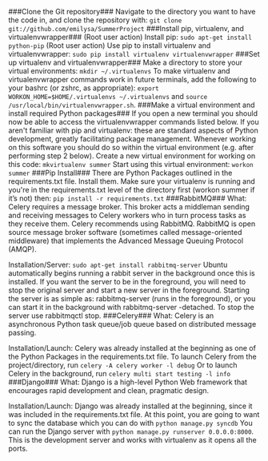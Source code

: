 ###Clone the Git repository###
Navigate to the directory you want to have the code in, and clone the repository with: `git clone git://github.com/emilysa/SummerProject`
###Install pip, virtualenv, and virtualenvwrapper###
(Root user action) Install pip:  `sudo apt-get install python-pip`
(Root user action) Use pip to install virtualenv and virtualenvwrapper: `sudo pip install virtualenv virtualenvwrapper`
###Set up virtualenv and virtualenvwrapper###
Make a directory to store your virtual environments: `mkdir ~/.virtualenvs`
To make virtualenv and virtualenvwrapper commands work in future terminals, add the following to your bashrc (or zshrc, as appropriate): `export WORKON_HOME=$HOME/.virtualenvs ~/.virtualenvs` and `source /usr/local/bin/virtualenvwrapper.sh`.
###Make a virtual environment and install required Python packages###
If you open a new terminal you should now be able to access the virtualenvwrapper commands listed below.
If you aren't familiar with pip and virtualenv: these are standard aspects of Python development, greatly facilitating package management. Whenever working on this software you should do so within the virtual environment (e.g. after performing step 2 below).
Create a new virtual environment for working on this code: `mkvirtualenv summer`
Start using this virtual environment: `workon summer`
###Pip Install###
There are Python Packages outlined in the requirements.txt file.  Install them.  Make sure your virtualenv is running and you're in the requirements.txt level of the directory first (workon summer if it’s not) then: `pip install -r requirements.txt`
###RabbitMQ###
What: Celery requires a message broker. This broker acts a middleman sending and receiving messages to Celery workers who in turn process tasks as they receive them. Celery recommends using RabbitMQ.  RabbitMQ is open source message broker software (sometimes called message-oriented middleware) that implements the Advanced Message Queuing Protocol (AMQP).

Installation/Server: `sudo apt-get install rabbitmq-server`
Ubuntu automatically begins running a rabbit server in the background once this is installed.  If you want the server to be in the foreground, you will need to stop the original server and start a new server in the foreground.
Starting the server is as simple as: rabbitmq-server (runs in the foreground), or you can start it in the background with rabbitmq-server -detached. To stop the server use rabbitmqctl stop.
###Celery###
What: Celery is an asynchronous Python task queue/job queue based on distributed message passing.

Installation/Launch:
Celery was already installed at the beginning as one of the Python Packages in the requirements.txt file.
To launch Celery from the project/directory, run `celery -A celery worker -l debug`
Or to launch Celery in the background, run `celery multi start testing -l info`
###Django###
What: Django is a high-level Python Web framework that encourages rapid development and clean, pragmatic design.

Installation/Launch:
Django was already installed at the beginning, since it was included in the requirements.txt file.
At this point, you are going to want to sync the database which you can do with `python manage.py syncdb`
You can run the Django server with `python manage.py runserver 0.0.0.0:8000`. This is the development server and works with virtualenv as it opens all the ports.
